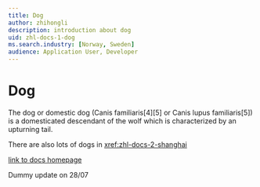 ```yaml
---
title: Dog
author: zhihongli
description: introduction about dog
uid: zhl-docs-1-dog
ms.search.industry: [Norway, Sweden]
audience: Application User, Developer
---
```

# Dog

The dog or domestic dog (Canis familiaris[4][5] or Canis lupus familiaris[5]) is a domesticated descendant of the wolf which is characterized by an upturning tail.  

There are also lots of dogs in <xref:zhl-docs-2-shanghai> 

[link to docs homepage](https://ppe.docs.microsoft.com/en-us/test-page/index)

Dummy update on 28/07 
